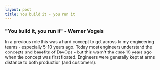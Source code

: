 ```yaml
---
layout: post
title: You build it - you run it
---
```


### "You build it, you run it" - Werner Vogels 

In a previous role this was a hard concept to get across to my engineering teams - especially 5-10 years ago. 
Today most engineers understand the concepts and benefits of DevOps - but this wasn't the case 
10 years ago when the concept was first floated. Engineers were generally kept at arms distance to both production (and customers).



